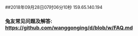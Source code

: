 ##2018年09月28日07时06分10秒 159.65.140.194
### 兔友常见问题及解答: https://github.com/wanggonging/d/blob/w/FAQ.md
